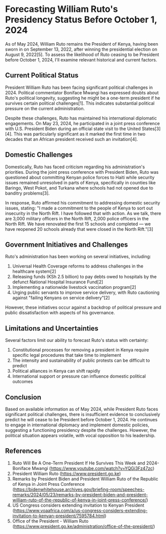 # Forecasting William Ruto's Presidency Status Before October 1, 2024

As of May 2024, William Ruto remains the President of Kenya, having been sworn in on September 13, 2022, after winning the presidential election on August 9, 2022[5]. To assess the likelihood of Ruto ceasing to be President before October 1, 2024, I'll examine relevant historical and current factors.

## Current Political Status

President William Ruto has been facing significant political challenges in 2024. Political commentator Boniface Mwangi has expressed doubts about Ruto's political longevity, suggesting he might be a one-term president if he survives certain political challenges[1]. This indicates substantial political pressure on the current administration.

Despite these challenges, Ruto has maintained his international diplomatic engagements. On May 23, 2024, he participated in a joint press conference with U.S. President Biden during an official state visit to the United States[3][4]. This was particularly significant as it marked the first time in two decades that an African president received such an invitation[4].

## Domestic Challenges

Domestically, Ruto has faced criticism regarding his administration's priorities. During the joint press conference with President Biden, Ruto was questioned about committing Kenyan police forces to Haiti while security issues remained unresolved in parts of Kenya, specifically in counties like Baringo, West Pokot, and Turkana where schools had not opened due to banditry problems[3].

In response, Ruto affirmed his commitment to addressing domestic security issues, stating: "I made a commitment to the people of Kenya to sort out insecurity in the North Rift. I have followed that with action. As we talk, there are 3,000 military officers in the North Rift, 2,000 police officers in the North Rift. We have renovated the first 15 schools and completed — we have reopened 20 schools already that were closed in the North Rift."[3]

## Government Initiatives and Challenges

Ruto's administration has been working on several initiatives, including:

1. Universal Health Coverage reforms to address challenges in the healthcare system[2]
2. Releasing funds (KSh 2.5 billion) to pay debts owed to hospitals by the defunct National Hospital Insurance Fund[2]
3. Implementing a nationwide livestock vaccination program[2]
4. Urging public servants to improve service delivery, with Ruto cautioning against "failing Kenyans on service delivery"[2]

However, these initiatives occur against a backdrop of political pressure and public dissatisfaction with aspects of his governance.

## Limitations and Uncertainties

Several factors limit our ability to forecast Ruto's status with certainty:

1. Constitutional processes for removing a president in Kenya require specific legal procedures that take time to implement
2. The intensity and sustainability of public protests can be difficult to predict
3. Political alliances in Kenya can shift rapidly
4. International support or pressure can influence domestic political outcomes

## Conclusion

Based on available information as of May 2024, while President Ruto faces significant political challenges, there is insufficient evidence to conclusively predict he will cease to be President before October 1, 2024. He continues to engage in international diplomacy and implement domestic policies, suggesting a functioning presidency despite the challenges. However, the political situation appears volatile, with vocal opposition to his leadership.

## References

1. Ruto Will Be A One-Term President If He Survives This Week and 2024- Boniface Mwangi (https://www.youtube.com/watch?v=YQGi3Fz47zc)
2. President William Ruto (https://www.president.go.ke)
3. Remarks by President Biden and President William Ruto of the Republic of Kenya in Joint Press Conference (https://bidenwhitehouse.archives.gov/briefing-room/speeches-remarks/2024/05/23/remarks-by-president-biden-and-president-william-ruto-of-the-republic-of-kenya-in-joint-press-conference/)
4. US Congress considers extending invitation to Kenyan President (https://www.voaafrica.com/a/us-congress-considers-extending-invitation-to-kenyan-president/7595784.html)
5. Office of the President - William Ruto (https://www.president.go.ke/administration/office-of-the-president/)